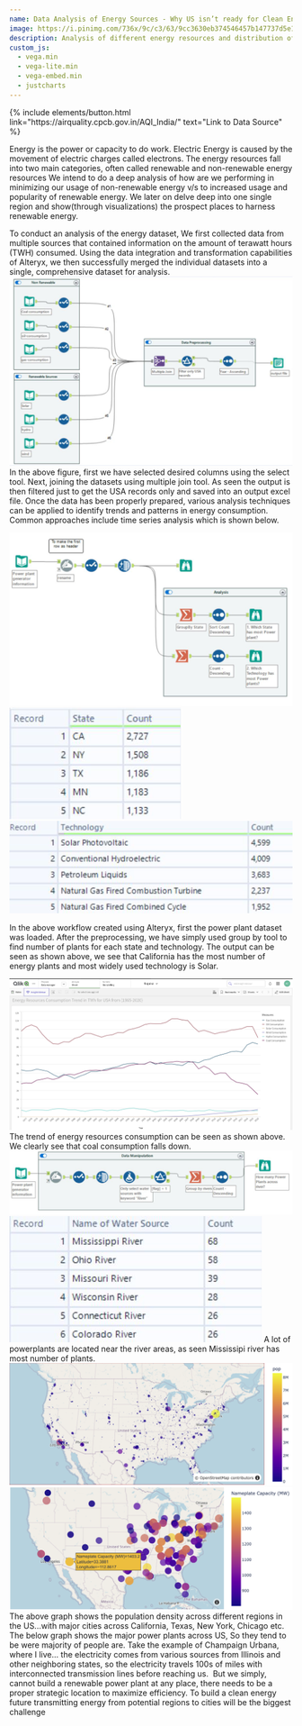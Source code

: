 ```yaml
---
name: Data Analysis of Energy Sources - Why US isn’t ready for Clean Energy
image: https://i.pinimg.com/736x/9c/c3/63/9cc3630eb374546457b147737d5e1e66.jpg
description: Analysis of different energy resources and distribution of energy plants in US
custom_js:
  - vega.min
  - vega-lite.min
  - vega-embed.min
  - justcharts
---
```


<div class="right">
{% include elements/button.html link="https://airquality.cpcb.gov.in/AQI_India/" text="Link to Data Source" %}
</div>

Energy is the power or capacity to do work. Electric Energy is caused by the movement of electric charges called electrons. The energy resources fall into two main categories, often called renewable and non-renewable energy resources We intend to do a deep analysis of how are we performing in minimizing our usage of non-renewable energy v/s to increased usage and popularity of renewable energy. We later on delve deep into one single region and show(through visualizations) the prospect places to harness renewable energy.

To conduct an analysis of the energy dataset, We first collected data from multiple sources that contained information on the amount of terawatt hours (TWH) consumed. Using the data integration and transformation capabilities of Alteryx, we then successfully merged the individual datasets into a single, comprehensive dataset for analysis.
<img src="../assets/images/fig31.png" alt="image"/>
In the above figure, first we have selected desired columns using the select tool. Next, joining the datasets using multiple join tool. As seen the output is then filtered just to get the USA records only and saved into an output excel file. Once the data has been properly prepared, various analysis techniques can be applied to identify trends and patterns in energy consumption. Common approaches include time series analysis which is shown below. 

<img src="../assets/images/fig32.png" alt="image"/>
<img src="../assets/images/fig29.png" alt="image"/>
<img src="../assets/images/fig30.png" alt="image"/>

In the above workflow created using Alteryx, first the power plant dataset was loaded. After the preprocessing, we have simply used group by tool to find number of plants for each state and technology. The output can be seen as shown above, we see that California has the most number of energy plants and most widely used technology is Solar.

<img src="../assets/images/x3.png" alt="image"/>
The trend of energy resources consumption can be seen as shown above. We clearly see that coal consumption falls down.

<img src="../assets/images/fig33.png" alt="image"/>
<img src="../assets/images/x4.png" alt="image"/>
A lot of powerplants are located near the river areas, as seen Mississipi river has most number of plants.

<img src="../assets/images/x1.png" alt="image"/>
<img src="../assets/images/x2.png" alt="image"/>
The above graph shows the population density across different regions in the US...with major cities across California, Texas, New York, Chicago etc.
The below graph shows the major power plants across US, So they tend to be were majority of people are. Take the example of Champaign Urbana, where I live... the electricity comes from various sources from Illinois and other neighboring states, so the electricity travels 100s of miles with interconnected transmission lines before reaching us. 
But we simply, cannot build a renewable power plant at any place, there needs to be a proper strategic location to maximize efficiency. 
To build a clean energy future transmitting energy from potential regions to cities will be the biggest challenge



